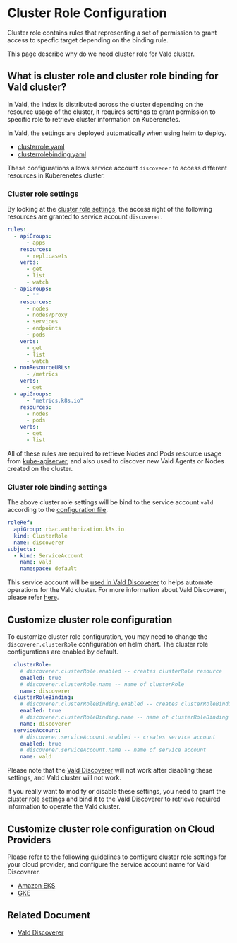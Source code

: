 # Cluster Role Configuration

Cluster role contains rules that representing a set of permission to grant access to specfic target depending on the binding rule.

This page describe why do we need cluster role for Vald cluster.

## What is cluster role and cluster role binding for Vald cluster?

In Vald, the index is distributed across the cluster depending on the resource usage of the cluster, it requires settings to grant permission to specific role to retrieve cluster information on Kuberenetes.

In Vald, the settings are deployed automatically when using helm to deploy.

- [clusterrole.yaml](https://github.com/vdaas/vald/blob/main/k8s/discoverer/clusterrole.yaml)
- [clusterrolebinding.yaml](https://github.com/vdaas/vald/blob/main/k8s/discoverer/clusterrolebinding.yaml)

These configurations allows service account `discoverer` to access different resources in Kuberenetes cluster.

### Cluster role settings

By looking at the [cluster role settings](https://github.com/vdaas/vald/blob/main/k8s/discoverer/clusterrole.yaml), the access right of the following resources are granted to service account `discoverer`.

```yaml
rules:
  - apiGroups:
      - apps
    resources:
      - replicasets
    verbs:
      - get
      - list
      - watch
  - apiGroups:
      - ""
    resources:
      - nodes
      - nodes/proxy
      - services
      - endpoints
      - pods
    verbs:
      - get
      - list
      - watch
  - nonResourceURLs:
      - /metrics
    verbs:
      - get
  - apiGroups:
      - "metrics.k8s.io"
    resources:
      - nodes
      - pods
    verbs:
      - get
      - list
```

All of these rules are required to retrieve Nodes and Pods resource usage from [kube-apiserver](https://kubernetes.io/docs/reference/command-line-tools-reference/kube-apiserver/), and also used to discover new Vald Agents or Nodes created on the cluster.

### Cluster role binding settings

The above cluster role settings will be bind to the service account `vald` according to the [configuration file](https://github.com/vdaas/vald/blob/main/k8s/discoverer/clusterrolebinding.yaml).

```yaml
roleRef:
  apiGroup: rbac.authorization.k8s.io
  kind: ClusterRole
  name: discoverer
subjects:
  - kind: ServiceAccount
    name: vald
    namespace: default
```

This service account will be [used in Vald Discoverer](https://github.com/vdaas/vald/blob/main/k8s/discoverer/deployment.yaml#L155) to helps automate operations for the Vald cluster. For more information about Vald Discoverer, please refer [here](../overview/component/discoverer.md).

## Customize cluster role configuration

To customize cluster role configuration, you may need to change the `discoverer.clusterRole` configuration on helm chart. The cluster role configurations are enabled by default.

```yaml
  clusterRole:
    # discoverer.clusterRole.enabled -- creates clusterRole resource
    enabled: true
    # discoverer.clusterRole.name -- name of clusterRole
    name: discoverer
  clusterRoleBinding:
    # discoverer.clusterRoleBinding.enabled -- creates clusterRoleBinding resource
    enabled: true
    # discoverer.clusterRoleBinding.name -- name of clusterRoleBinding
    name: discoverer
  serviceAccount:
    # discoverer.serviceAccount.enabled -- creates service account
    enabled: true
    # discoverer.serviceAccount.name -- name of service account
    name: vald
```

Please note that the [Vald Discoverer](../overview/component/discoverer.md) will not work after disabling these settings, and Vald cluster will not work.

If you really want to modify or disable these settings, you need to grant the [cluster role settings](https://github.com/vdaas/vald/blob/main/k8s/discoverer/clusterrole.yaml) and bind it to the Vald Discoverer to retrieve required information to operate the Vald cluster.

## Customize cluster role configuration on Cloud Providers

Please refer to the following guidelines to configure cluster role settings for your cloud provider, and configure the service account name for Vald Discoverer.

- [Amazon EKS](https://docs.aws.amazon.com/eks/latest/userguide/add-user-role.html)
- [GKE](https://cloud.google.com/kubernetes-engine/docs/how-to/role-based-access-control)

## Related Document

- [Vald Discoverer](../overview/component/discoverer.md)
